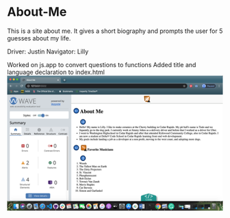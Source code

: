 # About-Me
This is a site about me. It gives a short biography and prompts the user for 5 guesses about my life.

Driver: Justin
Navigator: Lilly

Worked on js.app to convert questions to functions
Added title and language declaration to index.html
![Accessibility Score](/images/accessibility.png)
